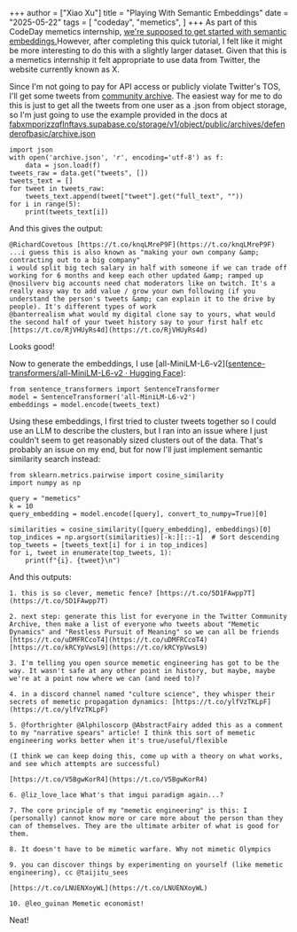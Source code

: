 +++
author = ["Xiao Xu"]
title = "Playing With Semantic Embeddings"
date = "2025-05-22"
tags = [
    "codeday",
    "memetics",
]
+++
As part of this CodeDay memetics internship, [we're supposed to get started with semantic embeddings.](https://dev.to/omar4ur/open-source-semantic-embedding-search-clustering-in-nodejs-23om)However, after completing this quick tutorial, I felt like it might be more interesting to do this with a slightly larger dataset. Given that this is a memetics internship it felt appropriate to use data from Twitter, the website currently known as X.

Since I'm not going to pay for API access or publicly violate Twitter's TOS, I'll get some tweets from [community archive](community-archive.org). The easiest way for me to do this is just to get all the tweets from one user as a .json from object storage, so I'm just going to use the example provided in the docs at
[fabxmporizzqflnftavs.supabase.co/storage/v1/object/public/archives/defenderofbasic/archive.json](https://fabxmporizzqflnftavs.supabase.co/storage/v1/object/public/archives/defenderofbasic/archive.json)
```
import json
with open('archive.json', 'r', encoding='utf-8') as f:
    data = json.load(f)
tweets_raw = data.get("tweets", [])
tweets_text = []
for tweet in tweets_raw:
    tweets_text.append(tweet["tweet"].get("full_text", ""))
for i in range(5):
    print(tweets_text[i])
```
And this gives the output:
```
@RichardCovetous [https://t.co/knqLMreP9F](https://t.co/knqLMreP9F)
...i guess this is also known as "making your own company &amp; contracting out to a big company"
i would split big tech salary in half with someone if we can trade off working for 6 months and keep each other updated &amp; ramped up
@nosilverv big accounts need chat moderators like on twitch. It's a really easy way to add value / grow your own following (if you understand the person's tweets &amp; can explain it to the drive by people). It's different types of work
@banterrealism what would my digital clone say to yours, what would the second half of your tweet history say to your first half etc [https://t.co/RjVHUyRs4d](https://t.co/RjVHUyRs4d)
```
Looks good!

Now to generate the embeddings, I use [all-MiniLM-L6-v2]([sentence-transformers/all-MiniLM-L6-v2 · Hugging Face](https://huggingface.co/sentence-transformers/all-MiniLM-L6-v2)):
```
from sentence_transformers import SentenceTransformer
model = SentenceTransformer('all-MiniLM-L6-v2')
embeddings = model.encode(tweets_text)
```
Using these embeddings, I first tried to cluster tweets together so I could use an LLM to describe the clusters, but I ran into an issue where I just couldn't seem to get reasonably sized clusters out of the data. That's probably an issue on my end, but for now I'll just implement semantic similarity search instead:
```
from sklearn.metrics.pairwise import cosine_similarity
import numpy as np

query = "memetics"
k = 10
query_embedding = model.encode([query], convert_to_numpy=True)[0]

similarities = cosine_similarity([query_embedding], embeddings)[0]
top_indices = np.argsort(similarities)[-k:][::-1]  # Sort descending
top_tweets = [tweets_text[i] for i in top_indices]
for i, tweet in enumerate(top_tweets, 1):
    print(f"{i}. {tweet}\n")
```
And this outputs:
```
1. this is so clever, memetic fence? [https://t.co/5D1FAwpp7T](https://t.co/5D1FAwpp7T)

2. next step: generate this list for everyone in the Twitter Community Archive, then make a list of everyone who tweets about "Memetic Dynamics" and "Restless Pursuit of Meaning" so we can all be friends [https://t.co/uDMFRCcoT4](https://t.co/uDMFRCcoT4) [https://t.co/kRCYpVwsL9](https://t.co/kRCYpVwsL9)

3. I'm telling you open source memetic engineering has got to be the way. It wasn't safe at any other point in history, but maybe, maybe we're at a point now where we can (and need to)?

4. in a discord channel named "culture science", they whisper their secrets of memetic propagation dynamics: [https://t.co/ylfVzTKLpF](https://t.co/ylfVzTKLpF)

5. @forthrighter @Alphiloscorp @AbstractFairy added this as a comment to my "narrative spears" article! I think this sort of memetic engineering works better when it's true/useful/flexible

(I think we can keep doing this, come up with a theory on what works, and see which attempts are successful)

[https://t.co/V5BgwKorR4](https://t.co/V5BgwKorR4)

6. @liz_love_lace What's that imgui paradigm again...?

7. The core principle of my "memetic engineering" is this: I (personally) cannot know more or care more about the person than they can of themselves. They are the ultimate arbiter of what is good for them.

8. It doesn't have to be mimetic warfare. Why not mimetic Olympics

9. you can discover things by experimenting on yourself (like memetic engineering), cc @taijitu_sees

[https://t.co/LNUENXoyWL](https://t.co/LNUENXoyWL)

10. @leo_guinan Memetic economist!
```
Neat! 